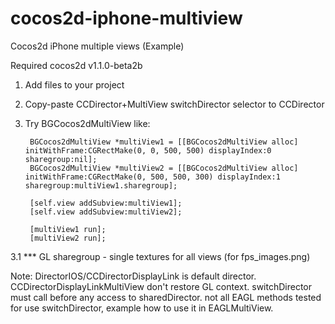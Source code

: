 cocos2d-iphone-multiview
========================

Cocos2d iPhone multiple views (Example)

Required cocos2d v1.1.0-beta2b

1. Add files to your project
2. Copy-paste CCDirector+MultiView switchDirector selector to CCDirector
3. Try BGCocos2dMultiView like:

        BGCocos2dMultiView *multiView1 = [[BGCocos2dMultiView alloc] initWithFrame:CGRectMake(0, 0, 500, 500) displayIndex:0 sharegroup:nil];
        BGCocos2dMultiView *multiView2 = [[BGCocos2dMultiView alloc] initWithFrame:CGRectMake(0, 500, 500, 300) displayIndex:1 sharegroup:multiView1.sharegroup];

        [self.view addSubview:multiView1];
        [self.view addSubview:multiView2];
        
        [multiView1 run];
        [multiView2 run];

3.1 *** GL sharegroup - single textures for all views (for fps_images.png)

Note: DirectorIOS/CCDirectorDisplayLink is default director.
 CCDirectorDisplayLinkMultiView don't restore GL context. 
 switchDirector must call before any access to sharedDirector.
 not all EAGL methods tested for use switchDirector, example how to use it in EAGLMultiView.
